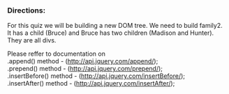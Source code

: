 <h3>Directions:</h3>

For this quiz we will be building a new DOM tree.
We need to build family2. It has a child (Bruce) and Bruce has two children (Madison and Hunter). They are all divs.

Please reffer to documentation on <br/>
.append() method - (http://api.jquery.com/append/);<br/>
.prepend() method - (http://api.jquery.com/prepend/);<br/>
.insertBefore() method - (http://api.jquery.com/insertBefore/);<br/>
.insertAfter() method - (http://api.jquery.com/insertAfter/);<br/>


